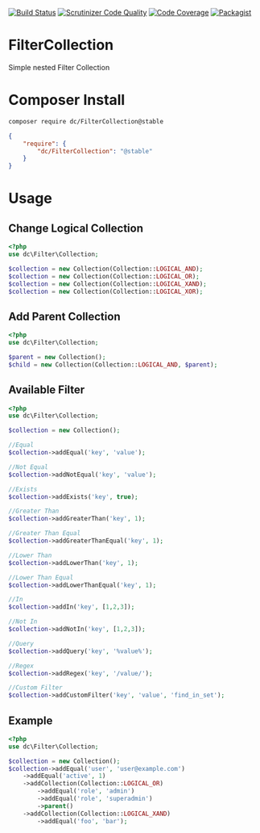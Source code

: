 [![Build Status](https://travis-ci.org/dc/FilterCollection.svg)](https://travis-ci.org/dc/FilterCollection)
[![Scrutinizer Code Quality](https://scrutinizer-ci.com/g/dc/FilterCollection/badges/quality-score.png?b=master)](https://scrutinizer-ci.com/g/dc/FilterCollection/?branch=master)
[![Code Coverage](https://scrutinizer-ci.com/g/schmittjoh/JMSSerializerBundle/badges/coverage.png?b=master)](https://scrutinizer-ci.com/g/schmittjoh/JMSSerializerBundle/?branch=master)
[![Packagist](https://img.shields.io/packagist/v/digitalcharacter/filter-collection.svg?style=flat-square)](https://packagist.org/packages/digitalcharacter/filter-collection)

# FilterCollection
Simple nested Filter Collection

# Composer Install
```bash
composer require dc/FilterCollection@stable
```

```json
{
    "require": {
        "dc/FilterCollection": "@stable"
    }
}
```

# Usage

## Change Logical Collection
```php
<?php
use dc\Filter\Collection;

$collection = new Collection(Collection::LOGICAL_AND);
$collection = new Collection(Collection::LOGICAL_OR);
$collection = new Collection(Collection::LOGICAL_XAND);
$collection = new Collection(Collection::LOGICAL_XOR);
```

## Add Parent Collection
```php
<?php
use dc\Filter\Collection;

$parent = new Collection();
$child = new Collection(Collection::LOGICAL_AND, $parent);
```

## Available Filter
```php
<?php
use dc\Filter\Collection;

$collection = new Collection();

//Equal
$collection->addEqual('key', 'value');

//Not Equal
$collection->addNotEqual('key', 'value');

//Exists
$collection->addExists('key', true);

//Greater Than
$collection->addGreaterThan('key', 1);

//Greater Than Equal
$collection->addGreaterThanEqual('key', 1);

//Lower Than
$collection->addLowerThan('key', 1);

//Lower Than Equal
$collection->addLowerThanEqual('key', 1);

//In 
$collection->addIn('key', [1,2,3]);

//Not In 
$collection->addNotIn('key', [1,2,3]);

//Query
$collection->addQuery('key', '%value%');

//Regex
$collection->addRegex('key', '/value/');

//Custom Filter
$collection->addCustomFilter('key', 'value', 'find_in_set');
```

## Example
```php
<?php 
use dc\Filter\Collection;

$collection = new Collection();
$collection->addEqual('user', 'user@example.com')
    ->addEqual('active', 1)
    ->addCollection(Collection::LOGICAL_OR)
        ->addEqual('role', 'admin')
        ->addEqual('role', 'superadmin')
        ->parent()
    ->addCollection(Collection::LOGICAL_XAND)
        ->addEqual('foo', 'bar');

```

